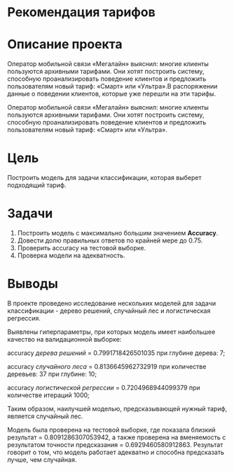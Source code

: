 # Рекомендация тарифов


# Описание проекта

Оператор мобильной связи «Мегалайн» выяснил: многие клиенты пользуются архивными тарифами. Они хотят построить систему, способную проанализировать поведение клиентов и предложить пользователям новый тариф: «Смарт» или «Ультра».В распоряжении данные о поведении клиентов, которые уже перешли на эти тарифы.


Оператор мобильной связи «Мегалайн» выяснил: многие клиенты пользуются архивными тарифами. Они хотят построить систему, способную проанализировать поведение клиентов и предложить пользователям новый тариф: «Смарт» или «Ультра».

# Цель

Построить модель для задачи классификации, которая выберет подходящий тариф.

# Задачи

1. Построить модель с максимально большим значением **Accuracy**.
2. Довести долю правильных ответов по крайней мере до 0.75.
3. Проверить accuracy на тестовой выборке.
4. Проверка модели на адекватность.

# Выводы

В проекте проведено исследование нескольких моделей для задачи классификации - дерево решений, случайный лес и логистическая регрессия. 

Выявлены гиперпараметры, при которых модель имеет наибольшее качество на валидационной выборке:

accuracy *дерева решений* = 0.7991718426501035 при глубине дерева: 7;

accuracy *случайного леса* = 0.8136645962732919 при количестве деревьев: 37 при глубине: 10;

accuracy *логистической регрессии* = 0.7204968944099379 при количестве итераций 1000;


Таким образом, наилучшей моделью, предсказывающей нужный тариф, является случайный лес.

Модель была проверена на тестовой выборке, где показала близкий результат = 0.8091286307053942, а также проверена на вменяемость с результатом точности предсказания = 0.6929460580912863. Результат говорит о том, что модель работает адекватно и способна предсказать лучше, чем случайная.
